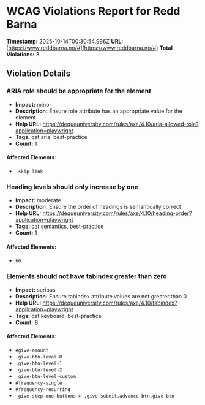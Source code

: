 # WCAG Violations Report for Redd Barna

**Timestamp:** 2025-10-14T00:30:54.996Z
**URL:** [https://www.reddbarna.no/#](https://www.reddbarna.no/#)
**Total Violations:** 3

## Violation Details

### ARIA role should be appropriate for the element

- **Impact:** minor
- **Description:** Ensure role attribute has an appropriate value for the element
- **Help URL:** https://dequeuniversity.com/rules/axe/4.10/aria-allowed-role?application=playwright
- **Tags:** cat.aria, best-practice
- **Count:** 1

#### Affected Elements:

- `.skip-link`

### Heading levels should only increase by one

- **Impact:** moderate
- **Description:** Ensure the order of headings is semantically correct
- **Help URL:** https://dequeuniversity.com/rules/axe/4.10/heading-order?application=playwright
- **Tags:** cat.semantics, best-practice
- **Count:** 1

#### Affected Elements:

- `h6`

### Elements should not have tabindex greater than zero

- **Impact:** serious
- **Description:** Ensure tabindex attribute values are not greater than 0
- **Help URL:** https://dequeuniversity.com/rules/axe/4.10/tabindex?application=playwright
- **Tags:** cat.keyboard, best-practice
- **Count:** 8

#### Affected Elements:

- `#give-amount`
- `.give-btn-level-0`
- `.give-btn-level-1`
- `.give-btn-level-2`
- `.give-btn-level-custom`
- `#frequency-single`
- `#frequency-recurring`
- `.give-step-one-buttons > .give-submit.advance-btn.give-btn`
